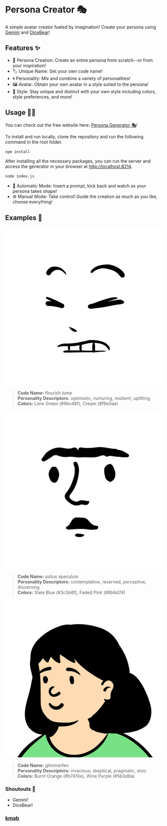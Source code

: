 # Persona Creator 🎭

A simple avatar creator fueled by imagination! Create your persona using [Gemini](https://gemini.google.com) and [DiceBear](https://dicebear.com/)!

## Features ✨

- 🧑 Persona Creation: Create an entire persona from scratch--or from your inspiration!
- 🏷️ Unique Name: Get your own code name!
- 🌀 Personality: Mix and combine a variety of personalities!
- 🖼️ Avatar: Obtain your own avatar in a style suited to the persona!
- 🎨 Style: Stay unique and distinct with your own style including colors, style preferences, and more!

## Usage 📑📖

You can check out the free website here: [Persona Generator 🎭](https://peronayzer.onrender.com/)!

To install and run locally, clone the repository and run the following command in the root folder.

``` bash
npm install
```

After installing all the necessary packages, you can run the server and access the generator in your browser at <http://localhost:8214>.

``` bash
node index.js
```

- 🤖 Automatic Mode: Insert a prompt, kick back and watch as your persona takes shape!
- ⚙️ Manual Mode: Take control! Guide the creation as much as you like, choose everything!

## Examples 🧪

![persona_1](./public/images/flourish.svg)

> **Code Name:** flourish lume  
> **Personality Descriptors:** optimistic, nurturing, resilient, uplifting  
> **Colors:** Lime Green (#9bv48f), Cream (#f9e0ae)

![persona_2](./public/images/solius.svg)

> **Code Name:** solius speculum  
> **Personality Descriptors:** contemplative, reserved, perceptive, discerning  
> **Colors:** Slate Blue (#3c5b6f), Faded Pink (#8b6d74)

![persona_3](./public/images/glimmerfen.svg)

> **Code Name:** glimmerfen  
> **Personality Descriptors:** vivacious, skeptical, pragmatic, stoic  
> **Colors:** Burnt Orange (#b7410e), Wine Purple (#5b3d8a)

### Shoutouts 📢

- Gemini!
- DiceBear!

### [kmab](https://www.github.com/kmab5/)
